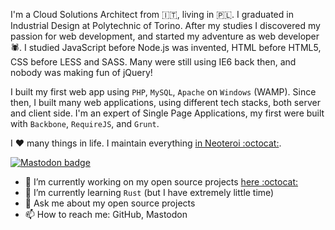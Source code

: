 I'm a Cloud Solutions Architect from 🇮🇹, living in 🇵🇱. I graduated in Industrial Design at Polytechnic of Torino. After my studies I discovered my passion for web development, and started my adventure as web developer 🕷️. I studied JavaScript before Node.js was invented, HTML before HTML5, CSS before LESS and SASS. Many were still using IE6 back then, and nobody was making fun of jQuery!

I built my first web app using `PHP`, `MySQL`, `Apache` on `Windows` (WAMP). Since then, I built many web applications, using different tech stacks, both server and client side. I'm an expert of Single Page Applications, my first were built with `Backbone`, `RequireJS`, and `Grunt`. 

I ❤️ many things in life. I maintain everything [in Neoteroi :octocat:](https://github.com/Neoteroi).

[![Mastodon badge](https://img.shields.io/badge/Mastodon-Profile-purple?logo=mastodon&&labelColor=450657)](https://masto.ai/@robertoprevato/)

- 🔭 I’m currently working on my open source projects [here :octocat:](https://github.com/Neoteroi)
- 🌱 I’m currently learning `Rust` (but I have extremely little time)
- 💬 Ask me about my open source projects
- 📫 How to reach me: GitHub, Mastodon

